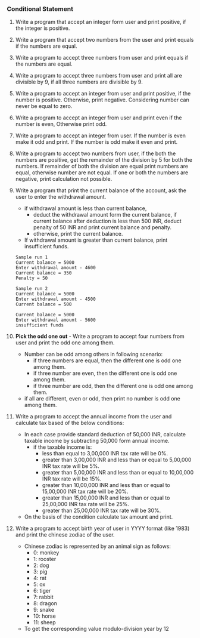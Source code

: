 ### Conditional Statement

1. Write a program that accept an integer form user and print positive, if the integer is positive.
2. Write a program that accept two numbers from the user and print equals if the numbers are equal.
3. Write a program to accept three numbers from user and print equals if the numbers are equal.
4. Write a program to accept three numbers from user and print all are divisible by 9, if all three numbers are divisible by 9.
5. Write a program to accept an integer from user and print positive, if the number is positive. Otherwise, print negative. Considering number can never be equal to zero.
6. Write a program to accept an integer from user and print even if the number is even, Otherwise print odd.
7. Write a program to accept an integer from user. If the number is even make it odd and print. If the number is odd make it even and print.
8. Write a program to accept two numbers from user, if the both the numbers are positive, get the remainder of the division by 5 for both the numbers.
   If remainder of both the division are equal print numbers are equal, otherwise number are not equal. If one or both the numbers are negative, print calculation not possible.
9. Write a program that print the current balance of the account, ask the user to enter the withdrawal amount.
    - if withdrawal amount is less than current balance,
      - deduct the withdrawal amount form the current balance, if current balance after deduction is less than 500 INR, deduct penalty of 50 INR and print current balance and penalty.
      - otherwise, print the current balance.
    - If withdrawal amount is greater than current balance, print insufficient funds.
    ```
   Sample run 1
   Current balance = 5000
   Enter withdrawal amount - 4600
   Current balance = 350
   Penalty = 50
   
   Sample run 2
   Current balance = 5000
   Enter withdrawal amount - 4500
   Current balance = 500
   
   Current balance = 5000
   Enter withdrawal amount - 5600
   insufficient funds
   ```
10. **Pick the odd one out** - Write a program to accept four numbers from user and print the odd one among them.
    - Number can be odd among others in following scenario:
      - if three numbers are equal, then the different one is odd one among them.
      - if three number are even, then the different one is odd one among them.
      - if three number are odd, then the different one is odd one among them.
    - if all are different, even or odd, then print no number is odd one among them.
11. Write a program to accept the annual income from the user and calculate tax based of the below conditions:
    - In each case provide standard deduction of 50,000 INR, calculate taxable income by subtracting 50,000 form annual income.
      - if the taxable income is:
          - less than equal to 3,00,000 INR tax rate will be 0%.
          - greater than 3,00,000 INR and less than or equal to 5,00,000 INR tax rate will be 5%.
          - greater than 5,00,000 INR and less than or equal to 10,00,000 INR tax rate will be 15%.
          - greater than 10,00,000 INR and less than or equal to 15,00,000 INR tax rate will be 20%.
          - greater than 15,00,000 INR and less than or equal to 25,00,000 INR tax rate will be 25%.
          - greater than 25,00,000 INR tax rate will be 30%.
    - On the basis of the condition calculate tax amount and print.

12. Write a program to accept birth year of user in YYYY format (like 1983) and print the chinese zodiac of the user.
    - Chinese zodiac is represented by an animal sign as follows:
      - 0: monkey
      - 1: rooster
      - 2: dog
      - 3: pig
      - 4: rat
      - 5: ox
      - 6: tiger
      - 7: rabbit
      - 8: dragon
      - 9: snake
      - 10: horse
      - 11: sheep
    - To get the corresponding value modulo-division year by 12